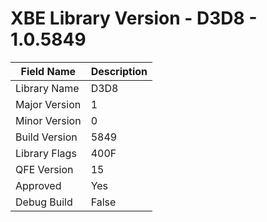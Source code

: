 # XBE Library Version - D3D8 - 1.0.5849

| Field Name | Description |
|---|---|
| Library Name | D3D8 |
| Major Version | 1 |
| Minor Version | 0 |
| Build Version | 5849 |
| Library Flags | 400F |
| QFE Version | 15 |
| Approved | Yes |
| Debug Build | False |
